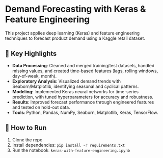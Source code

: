 # Demand Forecasting with Keras & Feature Engineering

This project applies deep learning (Keras) and feature engineering techniques to forecast product demand using a Kaggle retail dataset.

## 🔑 Key Highlights
- **Data Processing**: Cleaned and merged training/test datasets, handled missing values, and created time-based features (lags, rolling windows, day-of-week, month).
- **Exploratory Analysis**: Visualized demand trends with Seaborn/Matplotlib, identifying seasonal and cyclical patterns.
- **Modeling**: Implemented Keras neural networks for time-series prediction, with tuned hyperparameters for accuracy and robustness.
- **Results**: Improved forecast performance through engineered features and tested on hold-out data.
- **Tools**: Python, Pandas, NumPy, Seaborn, Matplotlib, Keras, TensorFlow.

## 🚀 How to Run
1. Clone the repo
2. Install dependencies: `pip install -r requirements.txt`
3. Run the notebook: `keras-with-feature-engineering.ipynb`

